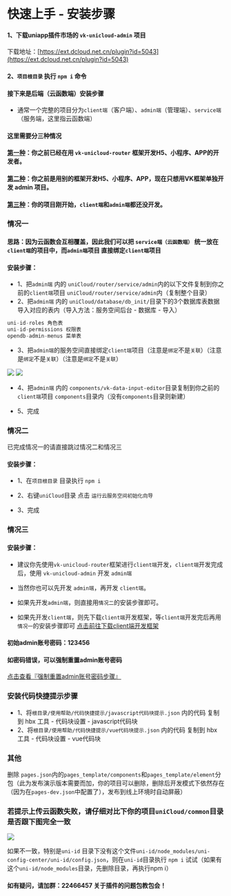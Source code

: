# 快速上手 - 安装步骤

#### 1、下载uniapp插件市场的 `vk-unicloud-admin` 项目

下载地址：[https://ext.dcloud.net.cn/plugin?id=5043](https://ext.dcloud.net.cn/plugin?id=5043)

#### 2、`项目根目录` 执行 `npm i` 命令

#### 接下来是后端（云函数端）安装步骤

* 通常一个完整的项目分为`client端`（客户端）、`admin端`（管理端）、`service端`（服务端，这里指云函数端）

#### 这里需要分三种情况
#### [第一种](#情况一)：你之前已经在用 `vk-unicloud-router` 框架开发H5、小程序、APP的开发者。

#### [第二种](#情况二)：你之前是用别的框架开发H5、小程序、APP，现在只想用VK框架单独开发 admin 项目。

#### [第三种](#情况三)：你的项目刚开始，`client端`和`admin端`都还没开发。

### 情况一

#### 思路：因为云函数会互相覆盖，因此我们可以把 `service端（云函数端）` 统一放在 `client端`的项目中，而`admin端`项目 直接绑定`client端`项目
#### 安装步骤：
* 1、把`admin端` 内的 `uniCloud/router/service/admin`内的以下文件复制到你之前的`client端`项目 `uniCloud/router/service/admin`内（复制整个目录）
* 2、把`admin端` 内的 `uniCloud/database/db_init/`目录下的3个数据库表数据导入对应的表内（导入方法：服务空间后台 - 数据库 - 导入）
```js
uni-id-roles 角色表
uni-id-permissions 权限表
opendb-admin-menus 菜单表
```
* 3、把`admin端`的服务空间直接绑定`client端`项目（注意是`绑定`不是`关联`）（注意是`绑定`不是`关联`）（注意是`绑定`不是`关联`）

![](https://vkceyugu.cdn.bspapp.com/VKCEYUGU-cf0c5e69-620c-4f3c-84ab-f4619262939f/98c6961a-22c8-4d61-833f-f558d848b0e5.png)
![](https://vkceyugu.cdn.bspapp.com/VKCEYUGU-cf0c5e69-620c-4f3c-84ab-f4619262939f/8a9406fd-ff00-48d4-b1fe-6e133c2bf13a.png)

* 4、把`admin端` 内的 `components/vk-data-input-editor`目录复制到你之前的`client端`项目 `components`目录内（没有`components`目录则新建）

* 5、完成

### 情况二
已完成情况一的请直接跳过情况二和情况三
#### 安装步骤：
* 1、在`项目根目录` 目录执行 `npm i`

* 2、右键`uniCloud`目录 点击 `运行云服务空间初始化向导`

* 3、完成

### 情况三

#### 安装步骤：
* 建议你先使用`vk-unicloud-router`框架进行`client端`开发，`client端`开发完成后，使用 `vk-unicloud-admin` 开发 `admin端`

* 当然你也可以先开发 `admin端`，再开发 `client端`。

* 如果先开发`admin端`，则直接用`情况二`的安装步骤即可。

* 如果先开发`client端`，则先下载`client端`开发框架，等`client端`开发完后再用`情况一`的安装步骤即可 [点击前往下载client端开发框架](https://ext.dcloud.net.cn/plugin?id=2204)


#### 初始admin账号密码：123456

#### 如密码错误，可以强制重置admin账号密码
[点击查看『强制重置admin账号密码步骤』](https://vkdoc.fsq.pub/admin/4/forceResetAdminPassword.html)

### 安装代码快捷提示步骤
*  1、将`根目录/使用帮助/代码快捷提示/javascript代码块提示.json` 内的代码 复制到 hbx 工具 - 代码块设置 - javascript代码块
*  2、将`根目录/使用帮助/代码快捷提示/vue代码块提示.json` 内的代码 复制到 hbx 工具 - 代码块设置 - vue代码块

### 其他
删除 `pages.json`内的`pages_template/components`和`pages_template/element`分包（此为发布演示版本需要而加，你的项目可以删除，删除后开发模式下依然存在（因为在`pages-dev.json`中配置了），发布到线上环境时自动屏蔽）

### 若提示上传云函数失败，请仔细对比下你的项目`uniCloud/common`目录是否跟下图完全一致
![](https://vkceyugu.cdn.bspapp.com/VKCEYUGU-cf0c5e69-620c-4f3c-84ab-f4619262939f/da1c3ccc-b6bf-4792-b3a7-7208b1020c7d.png)

如果不一致，特别是`uni-id` 目录下没有这个文件`uni-id/node_modules/uni-config-center/uni-id/config.json`，则在`uni-id`目录执行 `npm i` 试试（如果有这个`uni-id/node_modules`目录，先删除目录，再执行npm i）

#### 如有疑问，请加群：22466457 关于插件的问题包教包会！

